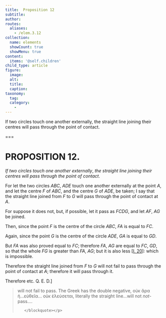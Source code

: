```yaml
---
title:  Proposition 12
subtitle: 
author:
routes:
  aliases:
    - /elem.3.12
collection:
  name: elements
  showCount: true
  showMenu: true
content:
  items: '@self.children'
child_type: article
figure:
  image:
  alt:
  title:
  caption:
taxonomy:
  tag:
  category:
    - 
---
```


<p><emph>If two circles touch one another externally</emph>, <emph>the straight line joining their centres will pass through the point of contact</emph>. </p>

===

<h1>PROPOSITION 12.</h1>
<p><em>If two circles touch one another externally</em>, <em>the straight line joining their centres will pass through the point of contact</em>. </p>

<p>For let the two circles <em>ABC</em>, <em>ADE</em> touch one another <lb n="5"/>externally at the point <em>A</em>, and let the centre <em>F</em> of <em>ABC</em>, and the centre <em>G</em> of <em>ADE</em>, be taken; <pb n="28"/>I say that the straight line joined from <em>F</em> to <em>G</em> will pass through the point of contact at <em>A</em>. </p>

<p>For suppose it does not, <lb n="10"/>but, if possible, let it pass as <em>FCDG</em>, and let <em>AF</em>, <em>AG</em> be joined. 
      </p>

<p>Then, since the point <em>F</em> is the centre of the circle <em>ABC</em>, <lb n="15"/><span class="center"><em>FA</em> is equal to <em>FC</em>.</span>
      </p>

<p>Again, since the point <em>G</em> is the centre of the circle <em>ADE</em>, <span class="center"><em>GA</em> is equal to <em>GD</em>.</span>
      </p>

<p>But <em>FA</em> was also proved equal to <em>FC</em>; <lb n="20"/><span class="center">therefore <em>FA</em>, <em>AG</em> are equal to <em>FC</em>, <em>GD</em>, so that the whole <em>FG</em> is greater than <em>FA</em>, <em>AG</em>;</span> but it is also less [<a href="/elem.1.20">I. 20</a>]: which is impossible. </p>

<p>Therefore the straight line joined from <em>F</em> to <em>G</em> will not fail to pass through the point of contact at <em>A</em>; <lb n="25"/><span class="center">therefore it will pass through it.</span>
      </p>

<p>Therefore etc. Q. E. D.]
<blockquote n="23" class="crit" place="unspecified" anchored="yes">
        
<p><span class="bold">will not fail to pass</span>. The Greek has the double negative, <foreign lang="greek">οὐκ ἄρα ἡ...εὐθεῖα... οὐκ ἐλεύσεται</foreign>, literally <quote>the straight line...will not <em>not</em>-pass....</quote>
</p>

       </blockquote></p>
